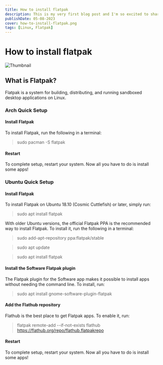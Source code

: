```yaml
---
title: How to install flatpak
description: This is my very first blog post and I'm so excited to share it with you!
publishDate: 05-08-2023
cover: how-to-install-flatpak.png
tags: [Linux, Flatpak]
---
```


# How to install flatpak

![Thumbnail](/images/blog/how-to-install-flatpak.png)

## What is Flatpak?

Flatpak is a system for building, distributing, and running sandboxed desktop applications on Linux.

### Arch Quick Setup

#### Install Flatpak

To install Flatpak, run the following in a terminal:

> sudo pacman -S flatpak

#### Restart

To complete setup, restart your system. Now all you have to do is install some apps!

### Ubuntu Quick Setup 

#### Install Flatpak

To install Flatpak on Ubuntu 18.10 (Cosmic Cuttlefish) or later, simply run:

> sudo apt install flatpak

With older Ubuntu versions, the official Flatpak PPA is the recommended way to install Flatpak. To install it, run the following in a terminal:

> sudo add-apt-repository ppa:flatpak/stable

> sudo apt update

> sudo apt install flatpak

#### Install the Software Flatpak plugin

The Flatpak plugin for the Software app makes it possible to install apps without needing the command line. To install, run:

> sudo apt install gnome-software-plugin-flatpak

#### Add the Flathub repository

Flathub is the best place to get Flatpak apps. To enable it, run:

> flatpak remote-add --if-not-exists flathub https://flathub.org/repo/flathub.flatpakrepo

#### Restart

To complete setup, restart your system. Now all you have to do is install some apps!